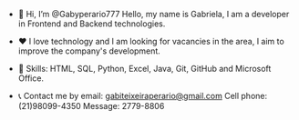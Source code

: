 - 👋 Hi, I’m @Gabyperario777 Hello, my name is Gabriela,
I am a developer in Frontend and Backend technologies.

- ❤️ I love technology and I am looking for vacancies in the area, I aim to improve the company's development.

- 🎯 Skills: HTML, SQL, Python, Excel, Java, Git, GitHub and Microsoft Office.

- 📞 Contact me by email: gabiteixeiraperario@gmail.com
     Cell phone: (21)98099-4350
     Message: 2779-8806


